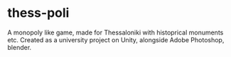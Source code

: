 # thess-poli

A monopoly like game, made for Thessaloniki with histoprical monuments etc.
Created as a university project on Unity, alongside Adobe Photoshop, blender.
